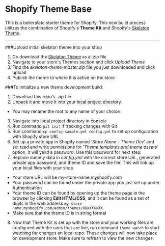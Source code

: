 # Shopify Theme Base
This is a boilerplate starter theme for Shopify. This new build process utilizes the combination of Shopify's **Theme Kit** and Shopify's [Skelaton Theme](https://github.com/Shopify/skeleton-theme).

***

###Upload initial skelaton theme into your shop

1. Go download the [Skelaton Theme](https://github.com/Shopify/skeleton-theme) as a .zip file
2. Navigate to your store's Themes section and click *Upload Theme*
3. Find the *skelaton-theme-master.zip* file you just downloaded and click upload
4. Publish the theme to where it is active on the store


###To initialize a new theme development build:

1. Download this repo's .zip file
2. Unpack it and move it into your local project directory.
  * You may rename the root to any name of your choice
3. Navigate into local project directory in console
4. Run command `git init` if tracking changes with Git
5. Run command `cp config-sample.yml config.yml` to set up configuration with Shopify store URL
6. Set up a private app in Shopify named *'Store Name - Theme Dev'* and set read and write permissions for *'Theme templates and theme assets'* option. It will yeild a password. Use this password for next step.
7. Replace dummy data in *config.yml* with the correct store URL, generated private app password, and theme ID and save the file. This will link up your local files with your shop.
  * Your store URL will be my-store-name.myshopify.com
  * Your password can be found under the private app you just set up under Authentication
  * Your theme ID can be found by opening up the theme page in the browser by clicking **Edit HTML/CSS**, and it can be found as a set of digits in the web address `my-store-name.myshopify.com/admin/themes/XXXXXXXXX`
  * Make sure that the theme ID is in string format
8. Now that Theme Kit is set up with the store and your working files are configured with the ones that are live, run command `theme watch` to start watching for changes on local repo. These changes will now take place on development store. Make sure to refresh to view the new changes.
